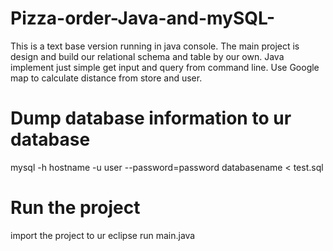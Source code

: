 # Pizza-order-Java-and-mySQL-
  This is a text base version running in java console.
  The main project is design and build our relational schema and table by our own.
  Java implement just simple get input and query from command line.
  Use Google map to calculate distance from store and user.

# Dump database information to ur database
 mysql -h hostname -u user --password=password databasename < test.sql

# Run the project
  import the project to ur eclipse
  run main.java
